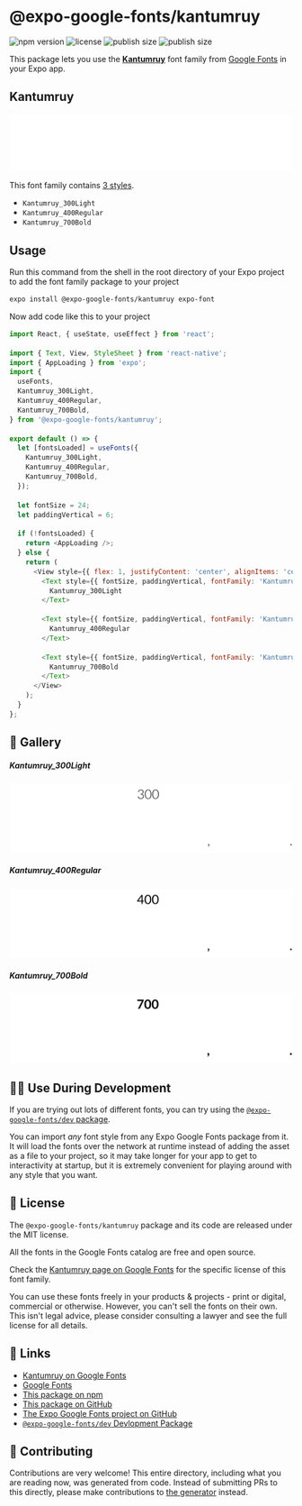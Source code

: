 # @expo-google-fonts/kantumruy

![npm version](https://flat.badgen.net/npm/v/@expo-google-fonts/kantumruy)
![license](https://flat.badgen.net/github/license/expo/google-fonts)
![publish size](https://flat.badgen.net/packagephobia/install/@expo-google-fonts/kantumruy)
![publish size](https://flat.badgen.net/packagephobia/publish/@expo-google-fonts/kantumruy)

This package lets you use the [**Kantumruy**](https://fonts.google.com/specimen/Kantumruy) font family from [Google Fonts](https://fonts.google.com/) in your Expo app.

## Kantumruy

![Kantumruy](./font-family.png)

This font family contains [3 styles](#-gallery).

- `Kantumruy_300Light`
- `Kantumruy_400Regular`
- `Kantumruy_700Bold`

## Usage

Run this command from the shell in the root directory of your Expo project to add the font family package to your project
```sh
expo install @expo-google-fonts/kantumruy expo-font
```

Now add code like this to your project
```js
import React, { useState, useEffect } from 'react';

import { Text, View, StyleSheet } from 'react-native';
import { AppLoading } from 'expo';
import {
  useFonts,
  Kantumruy_300Light,
  Kantumruy_400Regular,
  Kantumruy_700Bold,
} from '@expo-google-fonts/kantumruy';

export default () => {
  let [fontsLoaded] = useFonts({
    Kantumruy_300Light,
    Kantumruy_400Regular,
    Kantumruy_700Bold,
  });

  let fontSize = 24;
  let paddingVertical = 6;

  if (!fontsLoaded) {
    return <AppLoading />;
  } else {
    return (
      <View style={{ flex: 1, justifyContent: 'center', alignItems: 'center' }}>
        <Text style={{ fontSize, paddingVertical, fontFamily: 'Kantumruy_300Light' }}>
          Kantumruy_300Light
        </Text>

        <Text style={{ fontSize, paddingVertical, fontFamily: 'Kantumruy_400Regular' }}>
          Kantumruy_400Regular
        </Text>

        <Text style={{ fontSize, paddingVertical, fontFamily: 'Kantumruy_700Bold' }}>
          Kantumruy_700Bold
        </Text>
      </View>
    );
  }
};

```

## 🔡 Gallery

##### Kantumruy_300Light
![Kantumruy_300Light](./Kantumruy_300Light.ttf.png)

##### Kantumruy_400Regular
![Kantumruy_400Regular](./Kantumruy_400Regular.ttf.png)

##### Kantumruy_700Bold
![Kantumruy_700Bold](./Kantumruy_700Bold.ttf.png)


## 👩‍💻 Use During Development

If you are trying out lots of different fonts, you can try using the [`@expo-google-fonts/dev` package](https://github.com/expo/google-fonts/tree/master/font-packages/dev#readme).

You can import *any* font style from any Expo Google Fonts package from it. It will load the fonts
over the network at runtime instead of adding the asset as a file to your project, so it may take longer
for your app to get to interactivity at startup, but it is extremely convenient
for playing around with any style that you want.

## 📖 License

The `@expo-google-fonts/kantumruy` package and its code are released under the MIT license.

All the fonts in the Google Fonts catalog are free and open source.

Check the [Kantumruy page on Google Fonts](https://fonts.google.com/specimen/Kantumruy) for the specific license of this font family.

You can use these fonts freely in your products & projects - print or digital, commercial or otherwise. However, you can't sell the fonts on their own. This isn't legal advice, please consider consulting a lawyer and see the full license for all details.

## 🔗 Links

- [Kantumruy on Google Fonts](https://fonts.google.com/specimen/Kantumruy)
- [Google Fonts](https://fonts.google.com/)
- [This package on npm](https://www.npmjs.com/package/@expo-google-fonts/kantumruy)
- [This package on GitHub](https://github.com/expo/google-fonts/tree/master/font-packages/kantumruy)
- [The Expo Google Fonts project on GitHub](https://github.com/expo/google-fonts)
- [`@expo-google-fonts/dev` Devlopment Package](https://github.com/expo/google-fonts/tree/master/font-packages/dev)

## 🤝 Contributing

Contributions are very welcome! This entire directory, including what you are reading now, was generated from code. Instead of submitting PRs to this directly, please make contributions to [the generator](https://github.com/expo/google-fonts/tree/master/packages/generator) instead.
